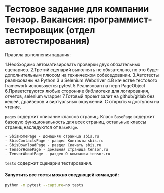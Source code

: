 # Тестовое задание для компании Тензор. Вакансия: программист-тестировщик (отдел автотестирования)

Правила выполнения задания:

1.Необходимо автоматизировать проверки двух обязательных
сценариев.
2.Третий сценарий выполнять не обязательно, но это будет
дополнительным плюсом на техническом собеседовании.
3.Автотесты реализованы на Python 3 и Selenium Webdriver
4.В качестве тестового framework используется pytest
5.Реализован паттерн PageObject
6.Приветствуются любые сторонние библиотеки для логирования,
отчетов, selenium wrapper
7.Готовый проект залит на github/gitlab без кешей, драйверов и
виртуальных окружений. С открытым доступом на чтение.

`pages` содержит описание классов страниц. Класс `BasePage` содержит базовую функциональность для всех страниц, остальные классы страниц наследуются от `BasePage`.

```
- SbisHomePage - домашняя страница sbis.ru
- SbisContactsPage - раздел Контакты sbis.ru
- SbisDownloadPage - раздел Скачать sbis.ru
- TensorHomePage - домашняя страница tensor.ru
- TensorAboutPage - раздел О компании tensor.ru
```

`tests` содержит сценарии тестирования.

#### Запустить все тесты можно следующей командой: 
```sh
python -m pytest --capture=no tests
```
